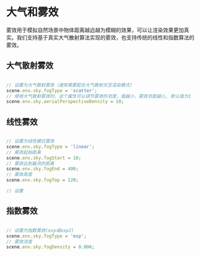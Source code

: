 # 大气和雾效

雾效用于模拟自然场景中物体距离越远越为模糊的效果，可以让渲染效果更加真实。我们支持基于真实大气散射算法实现的雾效，也支持传统的线性和指数算法的雾效。

## 大气散射雾效

```javascript

// 设置为大气散射雾效（通常需要配合大气散射天空渲染模式)
scene.env.sky.fogType = 'scatter';
// 使用大气散射雾效时，这个属性可以调节雾效的浓度，值越小，雾效浓度越小, 默认值为1
scene.env.sky.aerialPerspectiveDensity = 10;

```

<div class="showcase" case="tut-35"></div>

## 线性雾效

```javascript

// 设置为线性模式雾效
scene.env.sky.fogType = 'linear';
// 雾效起始距离
scene.env.sky.fogStart = 10;
// 雾效达到最浓的距离
scene.env.sky.fogEnd = 400;
// 雾效高度
scene.env.sky.fogTop = 120;

// 设置
```

<div class="showcase" case="tut-36"></div>

## 指数雾效

```javascript

// 设置为指数雾效(exp或exp2)
scene.env.sky.fogType = 'exp';
// 雾效浓度
scene.env.sky.fogDensity = 0.006;

```

<div class="showcase" case="tut-37"></div>
